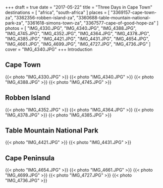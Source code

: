 +++
draft  = true
date   = "2017-05-22"
title  = "Three Days in Cape Town"
destinations = [ "africa", "south-africa" ]
places = [
  "3369157-cape-town-za", "3362356-robben-island-za",
  "3360688-table-mountain-national-park-za", "3361618-simons-town-za",
  "3367577-cape-of-good-hope-za"
]
photos = [
  "IMG_4330.JPG", "IMG_4340.JPG", "IMG_4388.JPG", "IMG_4745.JPG", "IMG_4352.JPG",
  "IMG_4364.JPG", "IMG_4378.JPG", "IMG_4385.JPG", "IMG_4421.JPG", "IMG_4431.JPG",
  "IMG_4654.JPG", "IMG_4661.JPG", "IMG_4699.JPG", "IMG_4727.JPG", "IMG_4736.JPG"
]
cover = "IMG_4340.JPG"
+++
Introduction
<!--more-->

## Cape Town
{{< photo "IMG_4330.JPG" >}}
{{< photo "IMG_4340.JPG" >}}
{{< photo "IMG_4388.JPG" >}}
{{< photo "IMG_4745.JPG" >}}

## Robben Island
{{< photo "IMG_4352.JPG" >}}
{{< photo "IMG_4364.JPG" >}}
{{< photo "IMG_4378.JPG" >}}
{{< photo "IMG_4385.JPG" >}}

## Table Mountain National Park
{{< photo "IMG_4421.JPG" >}}
{{< photo "IMG_4431.JPG" >}}

## Cape Peninsula
{{< photo "IMG_4654.JPG" >}}
{{< photo "IMG_4661.JPG" >}}
{{< photo "IMG_4699.JPG" >}}
{{< photo "IMG_4727.JPG" >}}
{{< photo "IMG_4736.JPG" >}}